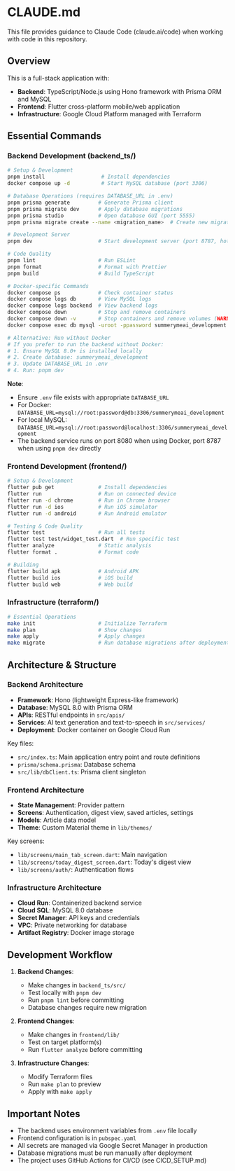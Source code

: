 # CLAUDE.md

This file provides guidance to Claude Code (claude.ai/code) when working with code in this repository.

## Overview

This is a full-stack application with:
- **Backend**: TypeScript/Node.js using Hono framework with Prisma ORM and MySQL
- **Frontend**: Flutter cross-platform mobile/web application
- **Infrastructure**: Google Cloud Platform managed with Terraform

## Essential Commands

### Backend Development (backend_ts/)
```bash
# Setup & Development
pnpm install                  # Install dependencies
docker compose up -d          # Start MySQL database (port 3306)

# Database Operations (requires DATABASE_URL in .env)
pnpm prisma generate         # Generate Prisma client
pnpm prisma migrate dev      # Apply database migrations
pnpm prisma studio           # Open database GUI (port 5555)
pnpm prisma migrate create --name <migration_name>  # Create new migration

# Development Server
pnpm dev                     # Start development server (port 8787, hot reload)

# Code Quality
pnpm lint                    # Run ESLint
pnpm format                  # Format with Prettier
pnpm build                   # Build TypeScript

# Docker-specific Commands
docker compose ps            # Check container status
docker compose logs db       # View MySQL logs
docker compose logs backend  # View backend logs
docker compose down          # Stop and remove containers
docker compose down -v       # Stop containers and remove volumes (WARNING: deletes data)
docker compose exec db mysql -uroot -ppassword summerymeai_development  # Access MySQL CLI

# Alternative: Run without Docker
# If you prefer to run the backend without Docker:
# 1. Ensure MySQL 8.0+ is installed locally
# 2. Create database: summerymeai_development
# 3. Update DATABASE_URL in .env
# 4. Run: pnpm dev
```

**Note**: 
- Ensure `.env` file exists with appropriate `DATABASE_URL`
- For Docker: `DATABASE_URL=mysql://root:password@db:3306/summerymeai_development`
- For local MySQL: `DATABASE_URL=mysql://root:password@localhost:3306/summerymeai_development`
- The backend service runs on port 8080 when using Docker, port 8787 when using `pnpm dev` directly

### Frontend Development (frontend/)
```bash
# Setup & Development
flutter pub get              # Install dependencies
flutter run                  # Run on connected device
flutter run -d chrome        # Run in Chrome browser
flutter run -d ios           # Run iOS simulator
flutter run -d android       # Run Android emulator

# Testing & Code Quality
flutter test                 # Run all tests
flutter test test/widget_test.dart  # Run specific test
flutter analyze              # Static analysis
flutter format .             # Format code

# Building
flutter build apk            # Android APK
flutter build ios            # iOS build
flutter build web            # Web build
```

### Infrastructure (terraform/)
```bash
# Essential Operations
make init                    # Initialize Terraform
make plan                    # Show changes
make apply                   # Apply changes
make migrate                 # Run database migrations after deployment
```

## Architecture & Structure

### Backend Architecture
- **Framework**: Hono (lightweight Express-like framework)
- **Database**: MySQL 8.0 with Prisma ORM
- **APIs**: RESTful endpoints in `src/apis/`
- **Services**: AI text generation and text-to-speech in `src/services/`
- **Deployment**: Docker container on Google Cloud Run

Key files:
- `src/index.ts`: Main application entry point and route definitions
- `prisma/schema.prisma`: Database schema
- `src/lib/dbClient.ts`: Prisma client singleton

### Frontend Architecture
- **State Management**: Provider pattern
- **Screens**: Authentication, digest view, saved articles, settings
- **Models**: Article data model
- **Theme**: Custom Material theme in `lib/themes/`

Key screens:
- `lib/screens/main_tab_screen.dart`: Main navigation
- `lib/screens/today_digest_screen.dart`: Today's digest view
- `lib/screens/auth/`: Authentication flows

### Infrastructure Architecture
- **Cloud Run**: Containerized backend service
- **Cloud SQL**: MySQL 8.0 database
- **Secret Manager**: API keys and credentials
- **VPC**: Private networking for database
- **Artifact Registry**: Docker image storage

## Development Workflow

1. **Backend Changes**: 
   - Make changes in `backend_ts/src/`
   - Test locally with `pnpm dev`
   - Run `pnpm lint` before committing
   - Database changes require new migration

2. **Frontend Changes**:
   - Make changes in `frontend/lib/`
   - Test on target platform(s)
   - Run `flutter analyze` before committing

3. **Infrastructure Changes**:
   - Modify Terraform files
   - Run `make plan` to preview
   - Apply with `make apply`

## Important Notes

- The backend uses environment variables from `.env` file locally
- Frontend configuration is in `pubspec.yaml`
- All secrets are managed via Google Secret Manager in production
- Database migrations must be run manually after deployment
- The project uses GitHub Actions for CI/CD (see CICD_SETUP.md)